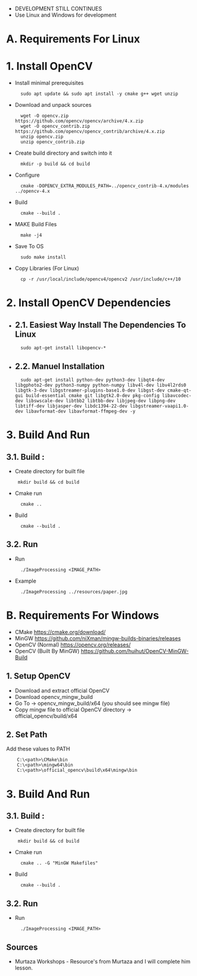 * DEVELOPMENT STILL CONTINUES
* Use Linux and Windows for development


# A. Requirements For Linux

# 1. Install OpenCV

* Install minimal prerequisites

        sudo apt update && sudo apt install -y cmake g++ wget unzip

* Download and unpack sources

        wget -O opencv.zip https://github.com/opencv/opencv/archive/4.x.zip
        wget -O opencv_contrib.zip https://github.com/opencv/opencv_contrib/archive/4.x.zip
        unzip opencv.zip
        unzip opencv_contrib.zip

* Create build directory and switch into it
        
        mkdir -p build && cd build

* Configure
        
        cmake -DOPENCV_EXTRA_MODULES_PATH=../opencv_contrib-4.x/modules ../opencv-4.x

* Build
        
        cmake --build .

* MAKE Build Files
        
        make -j4

* Save To OS
        
        sudo make install

* Copy Libraries (For Linux)

        cp -r /usr/local/include/opencv4/opencv2 /usr/include/c++/10

# 2. Install OpenCV Dependencies

* ## 2.1. Easiest Way Install The Dependencies To Linux
        sudo apt-get install libopencv-*

* ## 2.2. Manuel Installation
    
        sudo apt-get install python-dev python3-dev libqt4-dev libgphoto2-dev python3-numpy python-numpy libv4l-dev libv4l2rds0 libgtk-3-dev libgstreamer-plugins-base1.0-dev libgst-dev cmake-qt-gui build-essential cmake git libgtk2.0-dev pkg-config libavcodec-dev libswscale-dev libtbb2 libtbb-dev libjpeg-dev libpng-dev libtiff-dev libjasper-dev libdc1394-22-dev libgstreamer-vaapi1.0-dev libavformat-dev libavformat-ffmpeg-dev -y

# 3. Build And Run

## 3.1. Build :

* Create directory for built file

       mkdir build && cd build

* Cmake run

        cmake ..

* Build 

        cmake --build .

## 3.2. Run

* Run

        ./ImageProcessing <IMAGE_PATH>

* Example

        ./ImageProcessing ../resources/paper.jpg


# B. Requirements For Windows

* CMake https://cmake.org/download/
* MinGW https://github.com/niXman/mingw-builds-binaries/releases
* OpenCV (Normal) https://opencv.org/releases/
* OpenCV (Built By MinGW) https://github.com/huihut/OpenCV-MinGW-Build

## 1. Setup OpenCV

* Download and extract official OpenCV 
* Download opencv_mingw_build
* Go To -> opencv_mingw_build/x64 (you should see mingw file)
* Copy mingw file to official OpenCV directory -> official_opencv/build/x64


## 2. Set Path

Add these values to PATH

        C:\<path>\CMake\bin
        C:\<path>\mingw64\bin
        C:\<path>\official_opencv\build\x64\mingw\bin

# 3. Build And Run

## 3.1. Build :

* Create directory for built file

       mkdir build && cd build

* Cmake run

        cmake .. -G "MinGW Makefiles"

* Build 

        cmake --build .

## 3.2. Run

* Run

        ./ImageProcessing <IMAGE_PATH>

## Sources

* Murtaza Workshops - Resource's from Murtaza and I will complete him lesson.
